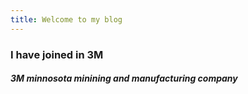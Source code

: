 ```yaml
---
title: Welcome to my blog
---
```


### I have joined in 3M
##### 3M minnosota minining and manufacturing company

